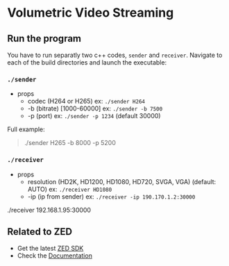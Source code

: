 # Volumetric Video Streaming

## Run the program
You have to run separatly two c++ codes, `sender` and `receiver`. Navigate to each of the build directories and launch the executable:

### `./sender`
* props
  * codec (H264 or H265) ex: `./sender H264`
  * -b (bitrate) [1000-60000] ex: `./sender -b 7500`
  * -p (port) ex: `./sender -p 1234` (default 30000)

Full example:
> ./sender H265 -b 8000 -p 5200

### `./receiver`
* props
  * resolution (HD2K, HD1200, HD1080, HD720, SVGA, VGA) (default: AUTO) ex: `./receiver HD1080`
  * -ip (ip from sender) ex: `./receiver -ip 190.170.1.2:30000`

./receiver 192.168.1.95:30000

## Related to ZED
 - Get the latest [ZED SDK](https://www.stereolabs.com/developers/release/)
 - Check the [Documentation](https://www.stereolabs.com/docs/)